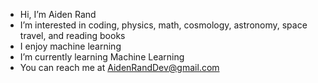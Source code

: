 - Hi, I’m Aiden Rand
- I’m interested in coding, physics, math, cosmology, astronomy, space travel, and reading books
- I enjoy machine learning
- I’m currently learning Machine Learning
- You can reach me at AidenRandDev@gmail.com

<!---
Cortrax/Cortrax is a ✨ special ✨ repository because its `README.md` (this file) appears on your GitHub profile.
You can click the Preview link to take a look at your changes.
--->
